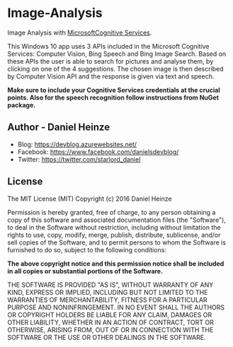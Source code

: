 # Image-Analysis
Image Analysis with [MicrosoftCognitive Services](https://www.microsoft.com/cognitive-services/). 

This Windows 10 app uses 3 APIs included in the Microsoft Cognitive Services: Computer Vision, Bing Speech and Bing Image Search. 
Based on these APIs the user is able to search for pictures and analyse them, by clicking on one of the 4 suggestions. The chosen image is then described by Computer Vision API and the response is given via text and speech. 

**Make sure to include your Cognitive Services credentials at the crucial points. Also for the speech recognition follow instructions from NuGet package.**

## Author - Daniel Heinze

* Blog: https://devblog.azurewebsites.net/
* Facebook: https://www.facebook.com/danielsdevblog/
* Twitter: https://twitter.com/starlord_daniel

## License

The MIT License (MIT) 
Copyright (c) 2016 Daniel Heinze

Permission is hereby granted, free of charge, to any person obtaining a copy of this software and associated documentation files (the "Software"), to deal in the Software without restriction, including without limitation the rights to use, copy, modify, merge, publish, distribute, sublicense, and/or sell copies of the Software, and to permit persons to whom the Software is furnished to do so, subject to the following conditions:

**The above copyright notice and this permission notice shall be included in all copies or substantial portions of the Software.**

THE SOFTWARE IS PROVIDED "AS IS", WITHOUT WARRANTY OF ANY KIND, EXPRESS OR IMPLIED, INCLUDING BUT NOT LIMITED TO THE WARRANTIES OF MERCHANTABILITY, FITNESS FOR A PARTICULAR PURPOSE AND NONINFRINGEMENT. IN NO EVENT SHALL THE AUTHORS OR COPYRIGHT HOLDERS BE LIABLE FOR ANY CLAIM, DAMAGES OR OTHER LIABILITY, WHETHER IN AN ACTION OF CONTRACT, TORT OR OTHERWISE, ARISING FROM, OUT OF OR IN CONNECTION WITH THE SOFTWARE OR THE USE OR OTHER DEALINGS IN THE SOFTWARE.



